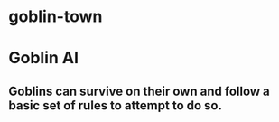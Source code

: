 # goblin-town


# Goblin AI
Goblins can survive on their own and follow a basic set of rules to attempt to do so.
- 